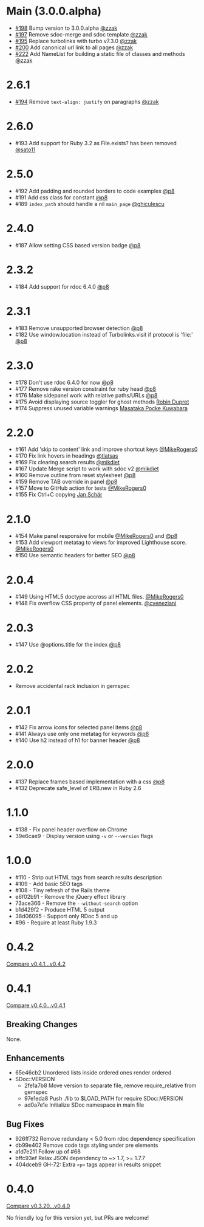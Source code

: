 Main (3.0.0.alpha)
==================

* [#198](https://github.com/rails/sdoc/pull/198) Bump version to 3.0.0.alpha [@zzak](https://github.com/zzak)
* [#197](https://github.com/rails/sdoc/pull/197) Remove sdoc-merge and sdoc template [@zzak](https://github.com/zzak)
* [#195](https://github.com/rails/sdoc/pull/195) Replace turbolinks with turbo v7.3.0 [@zzak](https://github.com/zzak)
* [#200](https://github.com/rails/sdoc/pull/200) Add canonical url link to all pages [@zzak](https://github.com/zzak)
* [#222](https://github.com/rails/sdoc/pull/222) Add NameList for building a static file of classes and methods [@zzak](https://github.com/zzak)

2.6.1
=====

* [#194](https://github.com/rails/sdoc/pull/194) Remove `text-align: justify` on paragraphs [@zzak](https://github.com/zzak)

2.6.0
=====

* #193 Add support for Ruby 3.2 as File.exists? has been removed [@sato11](https://github.com/sato11)

2.5.0
=====

* #192 Add padding and rounded borders to code examples [@p8](https://github.com/p8)
* #191 Add css class for constant [@p8](https://github.com/p8)
* #189 `index_path` should handle a nil `main_page` [@ghiculescu](https://github.com/ghiculescu)

2.4.0
=====

* #187 Allow setting CSS based version badge [@p8](https://github.com/p8)

2.3.2
=====

* #184 Add support for rdoc 6.4.0 [@p8](https://github.com/p8)

2.3.1
=====

* #183 Remove unsupported browser detection  [@p8](https://github.com/p8)
* #182 Use window.location instead of Turbolinks.visit if protocol is 'file:' [@p8](https://github.com/p8)

2.3.0
=====

* #178 Don't use rdoc 6.4.0 for now [@p8](https://github.com/p8)
* #177 Remove rake version constraint for ruby head [@p8](https://github.com/p8)
* #176 Make sidepanel work with relative paths/URLs [@p8](https://github.com/p8)
* #175 Avoid displaying source toggler for ghost methods [Robin Dupret](https://github.com/robin850)
* #174 Suppress unused variable warnings [Masataka Pocke Kuwabara](https://github.com/pocke)

2.2.0
=====

* #161 Add 'skip to content' link and improve shortcut keys [@MikeRogers0](https://github.com/MikeRogers0)
* #170 Fix link hovers in headings [@tlatsas](https://github.com/tlatsas)
* #169 Fix clearing search results [@mikdiet](https://github.com/mikdiet)
* #167 Update Merge script to work with sdoc v2 [@mikdiet](https://github.com/mikdiet)
* #160 Remove outline from reset stylesheet [@p8](https://github.com/p8)
* #159 Remove TAB override in panel [@p8](https://github.com/p8)
* #157 Move to GitHub action for tests [@MikeRogers0](https://github.com/MikeRogers0)
* #155 Fix Ctrl+C copying [Jan Schär](https://github.com/jscissr)

2.1.0
=====

* #154 Make panel responsive for mobile [@MikeRogers0](https://github.com/MikeRogers0) and [@p8](https://github.com/p8)
* #153 Add viewport metatag to views for improved Lighthouse score. [@MikeRogers0](https://github.com/MikeRogers0)
* #150 Use semantic headers for better SEO [@p8](https://github.com/p8)

2.0.4
=====

* #149 Using HTML5 doctype accross all HTML files. [@MikeRogers0](https://github.com/MikeRogers0)
* #148 Fix overflow CSS property of panel elements. [@cveneziani](https://github.com/cveneziani)

2.0.3
=====

* #147 Use @options.title for the index [@p8](https://github.com/p8)

2.0.2
=====

* Remove accidental rack inclusion in gemspec

2.0.1
=====

* #142 Fix arrow icons for selected panel items [@p8](https://github.com/p8)
* #141 Always use only one metatag for keywords [@p8](https://github.com/p8)
* #140 Use h2 instead of h1 for banner header [@p8](https://github.com/p8)

2.0.0
=====

* #137 Replace frames based implementation with a css [@p8](https://github.com/p8)
* #132 Deprecate safe_level of ERB.new in Ruby 2.6

1.1.0
=====

* #138 - Fix panel header overflow on Chrome
* 39e6cae9 - Display version using `-v` or `--version` flags

1.0.0
=====

* #110 - Strip out HTML tags from search results description
* #109 - Add basic SEO tags
* #108 - Tiny refresh of the Rails theme
* e6f02b91 - Remove the jQuery effect library
* 73ace366 - Remove the `--without-search` option
* b1d429f2 - Produce HTML 5 output
* 38d06095 - Support only RDoc 5 and up
* #96 - Require at least Ruby 1.9.3

0.4.2
=====

[Compare v0.4.1...v0.4.2](https://github.com/voloko/sdoc/compare/v0.4.1...v0.4.2)

0.4.1
=====

[Compare v0.4.0...v0.4.1](https://github.com/voloko/sdoc/compare/v0.4.0...v0.4.1)

Breaking Changes
----------------

None.

Enhancements
------------

- 65e46cb2 Unordered lists inside ordered ones render ordered
- SDoc::VERSION
  - 2fe1a7b8 Move version to separate file, remove require_relative from gemspec
  - 97e1eda8 Push ./lib to $LOAD_PATH for require SDoc::VERSION
  - ad0a7e1e Initialize SDoc namespace in main file

Bug Fixes
---------

- 926ff732 Remove redundany < 5.0 from rdoc dependency specification
- db99e402 Remove code tags styling under pre elements
- a1d7e211 Follow up of #68
- bffc93ef Relax JSON dependency to ~> 1.7, >= 1.7.7
- 404dceb9 GH-72: Extra `<p>` tags appear in results snippet

0.4.0
=====

[Compare v0.3.20...v0.4.0](https://github.com/voloko/sdoc/compare/v0.3.20...v0.4.0)

No friendly log for this version yet, but PRs are welcome!
